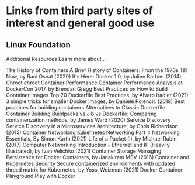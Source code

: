 # Links from third party sites of interest and general good use
## Linux Foundation
Additional Resources
Learn more about...

The History of Containers
A Brief History of Containers: From the 1970s Till Now, by Rani Osnat (2020)
It's Here: Docker 1.0, by Julien Barbier (2014)
Chroot
chroot
Container Performance
Container Performance Analysis at DockerCon 2017, by Brendan Gregg
Best Practices on How to Build Container Images
Top 20 Dockerfile Best Practices, by Álvaro Iradier (2021)
3 simple tricks for smaller Docker images, by Daniele Polencic (2019)
Best practices for building containers
Alternatives to Classic Dockerfile Container Building
Buildpacks vs Jib vs Dockerfile: Comparing containerization methods, by James Ward (2020)
Service Discovery
Service Discovery in a Microservices Architecture, by Chris Richardson (2015)
Container Networking
Kubernetes Networking Part 1: Networking Essentials, By Simon Kurth (2021)
Life of a Packet (I), by Michael Rubin (2017)
Computer Networking Introduction - Ethernet and IP (Heavily Illustrated), by Ivan Velichko (2021)
Container Storage
Managing Persistence for Docker Containers, by Janakiram MSV (2016)
Container and Kubernetes Security
Secure containerized environments with updated thread matrix for Kubernetes, by Yossi Weizman (2021)
Docker Container Playground
Play with Docker
